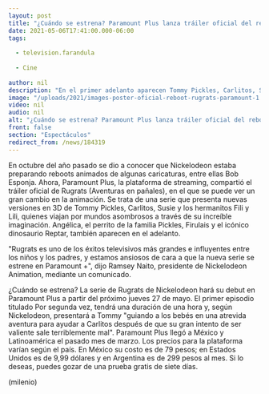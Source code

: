 ```yaml
---
layout: post
title: "¿Cuándo se estrena? Paramount Plus lanza tráiler oficial del reboot de 'Rugrats'"
date: 2021-05-06T17:41:00.000-06:00
tags:
  
  - television.farandula
  
  - Cine
  
author: nil
description: "En el primer adelanto aparecen Tommy Pickles, Carlitos, Susie, los hermanitos Fili y Lili, Susie, Firulais, Angélica y el icónico dinosaurio Reptar. "
image: "/uploads/2021/images-poster-oficial-reboot-rugrats-paramount-1.jpg"
video: nil
audio: nil
alt: "¿Cuándo se estrena? Paramount Plus lanza tráiler oficial del reboot de 'Rugrats'"
front: false
section: "Espectáculos"
redirect_from: /news/184319
---
```


En octubre del año pasado se dio a conocer que Nickelodeon estaba preparando reboots animados de algunas caricaturas, entre ellas Bob Esponja. Ahora, Paramount Plus, la plataforma de streaming, compartió el tráiler oficial de Rugrats (Aventuras en pañales), en el que se puede ver un gran cambio en la animación. Se trata de una serie que presenta nuevas versiones en 3D de Tommy Pickles, Carlitos, Susie y los hermanitos Fili y Lili, quienes viajan por mundos asombrosos a través de su increíble imaginación. Angélica, el perrito de la familia Pickles, Firulais y el icónico dinosaurio Reptar, también aparecen en el adelanto.

"Rugrats es uno de los éxitos televisivos más grandes e influyentes entre los niños y los padres, y estamos ansiosos de cara a que la nueva serie se estrene en Paramount +", dijo Ramsey Naito, presidente de Nickelodeon Animation, mediante un comunicado. 

¿Cuándo se estrena? La serie de Rugrats de Nickelodeon hará su debut en Paramount Plus a partir del próximo jueves 27 de mayo. El primer episodio titulado Por segunda vez, tendrá una duración de una hora y, según Nickelodeon, presentará a Tommy "guiando a los bebés en una atrevida aventura para ayudar a Carlitos después de que su gran intento de ser valiente sale terriblemente mal". Paramount Plus llegó a México y Latinoamérica el pasado mes de marzo. Los precios para la plataforma varían según el país. En México su costo es de 79 pesos; en Estados Unidos es de 9,99 dólares y en Argentina es de 299 pesos al mes. Si lo deseas, puedes gozar de una prueba gratis de siete días. 

(milenio)